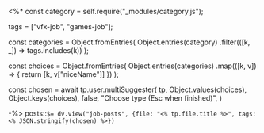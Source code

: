<%*
const category = self.require("_modules/category.js");

tags = ["vfx-job", "games-job"];

const categories = Object.fromEntries(
    Object.entries(category)
        .filter(([k, _]) => tags.includes(k))
);

const choices = Object.fromEntries(
    Object.entries(categories)
        .map(([k, v]) => {
            return [k, v["niceName"]]
        })
);

const chosen = await tp.user.multiSuggester(
        tp,
        Object.values(choices),
        Object.keys(choices),
        false,
        "Choose type (Esc when finished)",
    )

-%>
posts::`$= dv.view("job-posts", {file: "<% tp.file.title %>", tags: <% JSON.stringify(chosen) %>})`